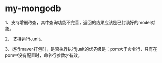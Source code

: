 # my-mongodb
1、支持增删改查，其中查询功能不完善，返回的结果应该是已封装好的model对象。

2、 支持运行Junit。

3、运行maven打包时，是否执行执行junit的优先级是：pom大于命令行，只有在pom中没有配置时，命令行参数才有效。